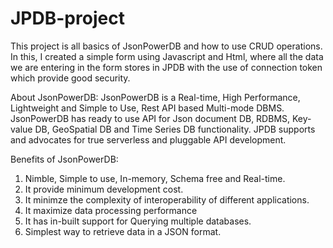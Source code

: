 # JPDB-project
This project is all basics of JsonPowerDB and how to use CRUD operations. In this, I created a simple form using Javascript and Html, where all the data we are entering in the form stores in JPDB with the use of connection token which provide good security.

About JsonPowerDB:
JsonPowerDB is a Real-time, High Performance, Lightweight and Simple to Use, Rest API based Multi-mode DBMS. JsonPowerDB has ready to use API for Json document DB, RDBMS, Key-value DB, GeoSpatial DB and Time Series DB functionality. JPDB supports and advocates for true serverless and pluggable API development.

Benefits of JsonPowerDB:
 1. Nimble, Simple to use, In-memory, Schema free and Real-time.
 2. It provide minimum development cost.
 3. It minimze the complexity of interoperability of different applications.
 4. It maximize data processing performance
 5. It has in-built support for Querying multiple databases.
 6. Simplest way to retrieve data in a JSON format.
